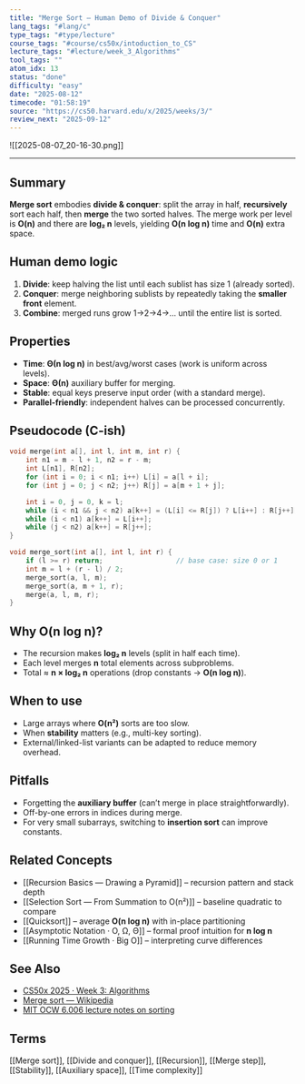 ```yaml
---
title: "Merge Sort — Human Demo of Divide & Conquer"
lang_tags: "#lang/c"
type_tags: "#type/lecture"
course_tags: "#course/cs50x/intoduction_to_CS"
lecture_tags: "#lecture/week_3_Algorithms"
tool_tags: ""
atom_idx: 13
status: "done"
difficulty: "easy"
date: "2025-08-12"
timecode: "01:58:19"
source: "https://cs50.harvard.edu/x/2025/weeks/3/"
review_next: "2025-09-12"
---
```


![[2025-08-07_20-16-30.png]]

---

## Summary
**Merge sort** embodies **divide & conquer**: split the array in half, **recursively** sort each half, then **merge** the two sorted halves. The merge work per level is **O(n)** and there are **log₂ n** levels, yielding **O(n log n)** time and **O(n)** extra space.

## Human demo logic
1. **Divide**: keep halving the list until each sublist has size 1 (already sorted).
2. **Conquer**: merge neighboring sublists by repeatedly taking the **smaller front** element.
3. **Combine**: merged runs grow 1→2→4→… until the entire list is sorted.

## Properties
- **Time**: **Θ(n log n)** in best/avg/worst cases (work is uniform across levels).
- **Space**: **Θ(n)** auxiliary buffer for merging.
- **Stable**: equal keys preserve input order (with a standard merge).
- **Parallel-friendly**: independent halves can be processed concurrently.

## Pseudocode (C-ish)
```c
void merge(int a[], int l, int m, int r) {
    int n1 = m - l + 1, n2 = r - m;
    int L[n1], R[n2];
    for (int i = 0; i < n1; i++) L[i] = a[l + i];
    for (int j = 0; j < n2; j++) R[j] = a[m + 1 + j];

    int i = 0, j = 0, k = l;
    while (i < n1 && j < n2) a[k++] = (L[i] <= R[j]) ? L[i++] : R[j++];
    while (i < n1) a[k++] = L[i++];
    while (j < n2) a[k++] = R[j++];
}

void merge_sort(int a[], int l, int r) {
    if (l >= r) return;                  // base case: size 0 or 1
    int m = l + (r - l) / 2;
    merge_sort(a, l, m);
    merge_sort(a, m + 1, r);
    merge(a, l, m, r);
}
```

## Why O(n log n)?
- The recursion makes **log₂ n** levels (split in half each time).
- Each level merges **n** total elements across subproblems.
- Total ≈ **n × log₂ n** operations (drop constants → **O(n log n)**).

## When to use
- Large arrays where **O(n²)** sorts are too slow.
- When **stability** matters (e.g., multi-key sorting).
- External/linked-list variants can be adapted to reduce memory overhead.

## Pitfalls
- Forgetting the **auxiliary buffer** (can’t merge in place straightforwardly).
- Off-by-one errors in indices during merge.
- For very small subarrays, switching to **insertion sort** can improve constants.

## Related Concepts
- [[Recursion Basics — Drawing a Pyramid]] – recursion pattern and stack depth
- [[Selection Sort — From Summation to O(n²)]] – baseline quadratic to compare
- [[Quicksort]] – average **O(n log n)** with in-place partitioning
- [[Asymptotic Notation · O, Ω, Θ]] – formal proof intuition for **n log n**
- [[Running Time Growth · Big O]] – interpreting curve differences

## See Also
- [CS50x 2025 · Week 3: Algorithms](https://cs50.harvard.edu/x/2025/weeks/3/)
- [Merge sort — Wikipedia](https://en.wikipedia.org/wiki/Merge_sort)
- [MIT OCW 6.006 lecture notes on sorting](https://ocw.mit.edu/courses/6-006-introduction-to-algorithms-spring-2020/resources/mit6_006s20_lec3/)

## Terms
[[Merge sort]], [[Divide and conquer]], [[Recursion]], [[Merge step]], [[Stability]], [[Auxiliary space]], [[Time complexity]]
